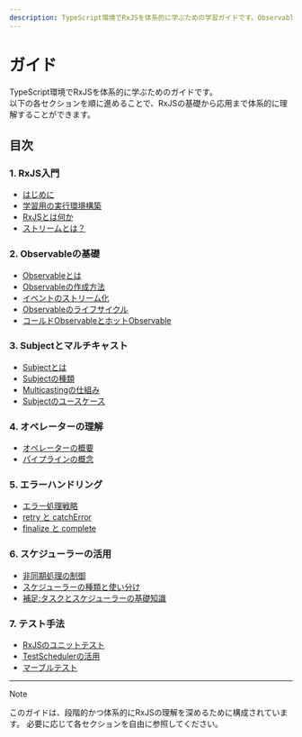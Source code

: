 ```yaml
---
description: TypeScript環境でRxJSを体系的に学ぶための学習ガイドです。Observableの基礎からSubject、各種オペレーター、エラー処理、スケジューラー、テスト手法まで段階的かつ実践的に解説します。各セクションは独立して参照可能です。
---
```


# ガイド

TypeScript環境でRxJSを体系的に学ぶためのガイドです。  
以下の各セクションを順に進めることで、RxJSの基礎から応用まで体系的に理解することができます。

## 目次

### 1. RxJS入門
- [はじめに](/guide/introduction)
- [学習用の実行環境構築](/guide/starter-kid.md)
- [RxJSとは何か](/guide/basics/what-is-rxjs)
- [ストリームとは？](/guide/basics/what-is-a-stream)

### 2. Observableの基礎
- [Observableとは](/guide/observables/what-is-observable)
- [Observableの作成方法](/guide/observables/creation)
- [イベントのストリーム化](/guide/observables/events)
- [Observableのライフサイクル](/guide/observables/observable-lifecycle)
- [コールドObservableとホットObservable](/guide/observables/cold-and-hot-observables)

### 3. Subjectとマルチキャスト
- [Subjectとは](/guide/subjects/what-is-subject)
- [Subjectの種類](/guide/subjects/types-of-subject)
- [Multicastingの仕組み](/guide/subjects/multicasting)
- [Subjectのユースケース](/guide/subjects/use-cases)

### 4. オペレーターの理解
- [オペレーターの概要](/guide/operators/)
- [パイプラインの概念](/guide/operators/pipeline)

### 5. エラーハンドリング
- [エラー処理戦略](/guide/error-handling/strategies)
- [retry と catchError](/guide/error-handling/retry-catch)
- [finalize と complete](/guide/error-handling/finalize)

### 6. スケジューラーの活用
- [非同期処理の制御](/guide/schedulers/async-control)
- [スケジューラーの種類と使い分け](/guide/schedulers/types)
- [補足:タスクとスケジューラーの基礎知識](/guide/schedulers/task-and-scheduler-basics)

### 7. テスト手法
- [RxJSのユニットテスト](/guide/testing/unit-tests)
- [TestSchedulerの活用](/guide/testing/test-scheduler)
- [マーブルテスト](/guide/testing/marble-testing) 

---

> [!NOTE]
> このガイドは、段階的かつ体系的にRxJSの理解を深めるために構成されています。
> 必要に応じて各セクションを自由に参照してください。
